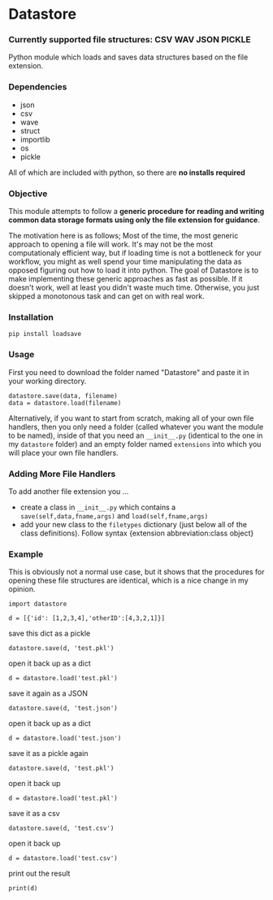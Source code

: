 # Datastore
### Currently supported file structures: CSV WAV JSON PICKLE 
Python module which loads and saves data structures based on the file extension. 

### Dependencies
* json
* csv
* wave
* struct
* importlib
* os
* pickle

All of which are included with python, so there are **no installs required**


### Objective
This module attempts to follow a **generic procedure for reading and writing common data storage formats using only the file extension for guidance**.

The motivation here is as follows; Most of the time, the most generic approach to opening a file will work. It's may not be the most computationaly efficient way, but if loading time is not a bottleneck for your workflow, you might as well spend your time manipulating the data as opposed figuring out how to load it into python. The goal of Datastore is to make implementing these generic approaches as fast as possible. If it doesn't work, well at least you didn't waste much time. Otherwise, you just skipped a monotonous task and can get on with real work.

### Installation
`pip install loadsave`

### Usage
First you need to download the folder named "Datastore" and paste it in your working directory.
```
datastore.save(data, filename)
data = datastore.load(filename)
```

Alternatively, if you want to start from scratch, making all of your own file handlers, then you only need a folder (called whatever you want the module to be named), inside of that you need an `__init__.py` (identical to the one in my `datastore` folder) and an empty folder named `extensions` into which you will place your own file handlers.

### Adding More File Handlers
To add another file extension you ...

* create a class in `__init__.py` which contains a `save(self,data,fname,args)` and `load(self,fname,args)`
* add your new class to the `filetypes` dictionary (just below all of the class definitions). Follow syntax {extension abbreviation:class object}

### Example
This is obviously not a normal use case, but it shows that the procedures for opening these file structures are identical, which is a nice change in my opinion.

```
import datastore

d = [{'id': [1,2,3,4],'otherID':[4,3,2,1]}]
```

save this dict as a pickle
```
datastore.save(d, 'test.pkl')
```
open it back up as a dict
```
d = datastore.load('test.pkl')
```
save it again as a JSON
```
datastore.save(d, 'test.json')
```
open it back up as a dict
```
d = datastore.load('test.json')
```

save it as a pickle again
```
datastore.save(d, 'test.pkl')
```
open it back up
```
d = datastore.load('test.pkl')
```
save it as a csv
```
datastore.save(d, 'test.csv')
```
open it back up
```
d = datastore.load('test.csv')
```
print out the result
```
print(d)
```
